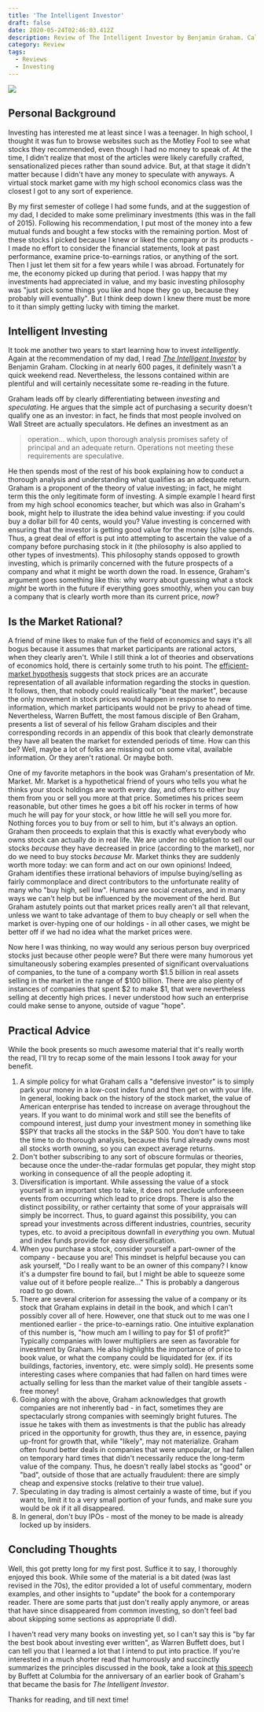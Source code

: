 ```yaml
---
title: 'The Intelligent Investor'
draft: false
date: 2020-05-24T02:46:03.412Z
description: Review of The Intelligent Investor by Benjamin Graham. Call me a boomer but this book has some seriously good advice.
category: Review
tags:
  - Reviews
  - Investing
---
```

![](https://images-na.ssl-images-amazon.com/images/I/91yj3mbz4JL.jpg)

## Personal Background

Investing has interested me at least since I was a teenager. In high school, I thought it was fun to browse websites such as the Motley Fool to see what stocks they recommended, even though I had no money to speak of. At the time, I didn't realize that most of the articles were likely carefully crafted, sensationalized pieces rather than sound advice. But, at that stage it didn't matter because I didn't have any money to speculate with anyways. A virtual stock market game with my high school economics class was the closest I got to any sort of experience.

By my first semester of college I had some funds, and at the suggestion of my dad, I decided to make some preliminary investments (this was in the fall of 2015). Following his recommendation, I put most of the money into a few mutual funds and bought a few stocks with the remaining portion. Most of these stocks I picked because I knew or liked the company or its products - I made no effort to consider the financial statements, look at past performance, examine price-to-earnings ratios, or anything of the sort. Then I just let them sit for a few years while I was abroad. Fortunately for me, the economy picked up during that period. I was happy that my investments had appreciated in value, and my basic investing philosophy was "just pick some things you like and hope they go up, because they probably will eventually". But I think deep down I knew there must be more to it than simply getting lucky with timing the market.

## Intelligent Investing

It took me another two years to start learning how to invest *intelligently*. Again at the recommendation of my dad, I read *[The Intelligent Investor](https://www.amazon.com/Intelligent-Investor-Definitive-Investing-Essentials/dp/0060555661)* by Benjamin Graham. Clocking in at nearly 600 pages, it definitely wasn't a quick weekend read. Nevertheless, the lessons contained within are plentiful and will certainly necessitate some re-reading in the future.

Graham leads off by clearly differentiating between *investing* and *speculating*. He argues that the simple act of purchasing a security doesn't qualify one as an investor: in fact, he finds that most people involved on Wall Street are actually speculators. He defines an investment as an

> operation... which, upon thorough analysis promises safety of principal and an adequate return. Operations not meeting these requirements are speculative.

He then spends most of the rest of his book explaining how to conduct a thorough analysis and understanding what qualifies as an adequate return. Graham is a proponent of the theory of value investing; in fact, he might term this the only legitimate form of investing. A simple example I heard first from my high school economics teacher, but which was also in Graham's book, might help to illustrate the idea behind value investing: if you could buy a dollar bill for 40 cents, would you? Value investing is concerned with ensuring that the investor is getting good value for the money (s)he spends. Thus, a great deal of effort is put into attempting to ascertain the value of a company before purchasing stock in it (the philosophy is also applied to other types of investments). This philosophy stands opposed to growth investing, which is primarily concerned with the future prospects of a company and what it might be worth down the road. In essence, Graham's argument goes something like this: why worry about guessing what a stock *might* be worth in the future if everything goes smoothly, when you can buy a company that is clearly worth more than its current price, *now*?

## Is the Market Rational?

A friend of mine likes to make fun of the field of economics and says it's all bogus because it assumes that market participants are rational actors, when they clearly aren't. While I still think a lot of theories and observations of economics hold, there is certainly some truth to his point. The [efficient-market hypothesis](https://en.wikipedia.org/wiki/Efficient-market_hypothesis) suggests that stock prices are an accurate representation of all available information regarding the stocks in question. It follows, then, that nobody could realistically "beat the market", because the only movement in stock prices would happen in response to new information, which market participants would not be privy to ahead of time. Nevertheless, Warren Buffett, the most famous disciple of Ben Graham, presents a list of several of his fellow Graham disciples and their corresponding records in an appendix of this book that clearly demonstrate they have all beaten the market for extended periods of time. How can this be? Well, maybe a lot of folks are missing out on some vital, available information. Or they aren't rational. Or maybe both.

One of my favorite metaphors in the book was Graham's presentation of Mr. Market. Mr. Market is a hypothetical friend of yours who tells you what he thinks your stock holdings are worth every day, and offers to either buy them from you or sell you more at that price. Sometimes his prices seem reasonable, but other times he goes a bit off his rocker in terms of how much he will pay for your stock, or how little he will sell you more for. Nothing forces you to buy from or sell to him, but it's always an option. Graham then proceeds to explain that this is exactly what everybody who owns stock can actually do in real life. We are under no obligation to sell our stocks *because* they have decreased in price (according to the market), nor do we need to buy stocks *because* Mr. Market thinks they are suddenly worth more today: we can form and act on our own opinions! Indeed, Graham identifies these irrational behaviors of impulse buying/selling as fairly commonplace and direct contributors to the unfortunate reality of many who "buy high, sell low". Humans are social creatures, and in many ways we can't help but be influenced by the movement of the herd. But Graham astutely points out that market prices really aren't all that relevant, unless we want to take advantage of them to buy cheaply or sell when the market is over-hyping one of our holdings - in all other cases, we might be better off if we had no idea what the market prices were.

Now here I was thinking, no way would any serious person buy overpriced stocks just because other people were? But there were many humorous yet simultaneously sobering examples presented of significant overvaluations of companies, to the tune of a company worth \$1.5 billion in real assets selling in the market in the range of \$100 billion. There are also plenty of instances of companies that spent \$2 to make \$1, that were nevertheless selling at decently high prices. I never understood how such an enterprise could make sense to anyone, outside of vague "hope".

## Practical Advice

While the book presents so much awesome material that it's really worth the read, I'll try to recap some of the main lessons I took away for your benefit.

1. A simple policy for what Graham calls a "defensive investor" is to simply park your money in a low-cost index fund and then get on with your life. In general, looking back on the history of the stock market, the value of American enterprise has tended to increase on average throughout the years. If you want to do minimal work and still see the benefits of compound interest, just dump your investment money in something like \$SPY that tracks all the stocks in the S&P 500. You don't have to take the time to do thorough analysis, because this fund already owns most all stocks worth owning, so you can expect average returns.
2. Don't bother subscribing to any sort of obscure formulas or theories, because once the under-the-radar formulas get popular, they might stop working in consequence of all the people adopting it.
3. Diversification is important. While assessing the value of a stock yourself is an important step to take, it does not preclude unforeseen events from occurring which lead to price drops. There is also the distinct possibility, or rather certainty that some of your appraisals will simply be incorrect. Thus, to guard against this possibility, you can spread your investments across different industries, countries, security types, etc. to avoid a precipitous downfall in *everything* you own. Mutual and index funds provide for easy diversification.
4. When you purchase a stock, consider yourself a part-owner of the company - because you are! This mindset is helpful because you can ask yourself, "Do I really want to be an owner of this company? I know it's a dumpster fire bound to fail, but I might be able to squeeze some value out of it before people realize..." This is probably a dangerous road to go down.
5. There are several criterion for assessing the value of a company or its stock that Graham explains in detail in the book, and which I can't possibly cover all of here. However, one that stuck out to me was one I mentioned earlier - the price-to-earnings ratio. One intuitive explanation of this number is, "how much am I willing to pay for \$1 of profit?" Typically companies with lower multipliers are seen as favorable for investment by Graham. He also highlights the importance of price to book value, or what the company could be liquidated for (ex. if its buildings, factories, inventory, etc. were simply sold). He presents some interesting cases where companies that had fallen on hard times were actually selling for less than the market value of their tangible assets - free money!
6. Going along with the above, Graham acknowledges that growth companies are not inherently bad - in fact, sometimes they are spectacularly strong companies with seemingly bright futures. The issue he takes with them as investments is that the public has already priced in the opportunity for growth, thus they are, in essence, paying up-front for growth that, while "likely", may not materialize. Graham often found better deals in companies that were unpopular, or had fallen on temporary hard times that didn't necessarily reduce the long-term value of the company. Thus, he doesn't really label stocks as "good" or "bad", outside of those that are actually fraudulent: there are simply cheap and expensive stocks (relative to their true value).
7. Speculating in day trading is almost certainly a waste of time, but if you want to, limit it to a very small portion of your funds, and make sure you would be ok if it all disappeared.
8. In general, don't buy IPOs - most of the money to be made is already locked up by insiders.

## Concluding Thoughts

Well, this got pretty long for my first post. Suffice it to say, I thoroughly enjoyed this book. While some of the material is a bit dated (was last revised in the 70s), the editor provided a lot of useful commentary, modern examples, and other insights to "update" the book for a contemporary reader. There are some parts that just don't really apply anymore, or areas that have since disappeared from common investing, so don't feel bad about skipping some sections as appropriate (I did).

I haven't read very many books on investing yet, so I can't say this is "by far the best book about investing ever written", as Warren Buffett does, but I can tell you that I learned a lot that I intend to put into practice. If you're interested in a much shorter read that humorously and succinctly summarizes the principles discussed in the book, take a look at [this speech](https://www8.gsb.columbia.edu/sites/valueinvesting/files/files/Buffett1984.pdf) by Buffett at Columbia for the anniversary of an earlier book of Graham's that became the basis for *The Intelligent Investor*.

Thanks for reading, and till next time!
